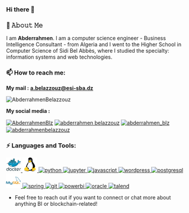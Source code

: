 ### Hi there 👋

### 📖 𝙰𝚋𝚘𝚞𝚝 𝙼𝚎
I am **Abderrahmen**. I am a computer science engineer - Business Intelligence Consultant - from Algeria and I went to the Higher School in Computer Science of Sidi Bel Abbès, where I studied the specialty: information systems and web technologies.



### 📫 How to reach me:

**My mail :** **a.belazzouz@esi-sba.dz**

<p align="left"> <img src="https://komarev.com/ghpvc/?username=AbderrahmenBelazzouz&label=Profile%20views&color=EE3712&style=flat" alt="AbderrahmenBelazzouz" /> </p>


**My social media :**

<p align="left">
<a href="https://twitter.com/AbderrahmenBlz" target="blank"><img align="center" src="https://raw.githubusercontent.com/rahuldkjain/github-profile-readme-generator/master/src/images/icons/Social/twitter.svg" alt="AbderrahmenBlz" height="30" width="40" /></a>
<a href="https://linkedin.com/in/abderrahmenbelazzouz" target="blank"><img align="center" src="https://raw.githubusercontent.com/rahuldkjain/github-profile-readme-generator/master/src/images/icons/Social/linked-in-alt.svg" alt="abderrahmen belazzouz" height="30" width="40" /></a>
<a href="https://instagram.com/abderrahmen_blz" target="blank"><img align="center" src="https://raw.githubusercontent.com/rahuldkjain/github-profile-readme-generator/master/src/images/icons/Social/instagram.svg" alt="abderrahmen_blz" height="30" width="40" /></a>
<!--  <a href="https://dev.to/abderrahmenbelazzouz" target="blank"><img align="center" src="https://cdn.jsdelivr.net/npm/simple-icons@3.0.1/icons/dev-dot-to.svg" alt="abderrahmenbelazzouz" height="30" width="40" /></a> -->
<a href="https://www.facebook.com/abderrahmenbelazzouz/" target="blank"><img align="center" src="https://raw.githubusercontent.com/rahuldkjain/github-profile-readme-generator/master/src/images/icons/Social/facebook.svg" alt="abderrahmenbelazzouz" height="30" width="40" /></a>
</p>

### ⚡ Languages and Tools:

<p align="left"> <a href="https://www.docker.com/" target="_blank"> <img src="https://raw.githubusercontent.com/devicons/devicon/master/icons/docker/docker-original-wordmark.svg" alt="docker" width="40" height="40"/> </a> <a href="https://www.linux.org/" target="_blank"> <img src="https://raw.githubusercontent.com/devicons/devicon/master/icons/linux/linux-original.svg" alt="linux" width="40" height="40"/> </a> <a href="https://python.org/" target="_blank"> <img src="https://www.vectorlogo.zone/logos/python/python-icon.svg" alt="python" width="40" height="40"/> </a> <a href="https://jupyter.org/" target="_blank"> <img src="https://www.vectorlogo.zone/logos/jupyter/jupyter-icon.svg" alt="jupyter" width="40" height="40"/> </a> <a href="https://javascript.com/" target="_blank"> <img src="https://www.vectorlogo.zone/logos/javascript/javascript-icon.svg" alt="javascript" width="40" height="40"/> </a> <a href="https://wordpress.org/" target="_blank"> <img src="https://www.vectorlogo.zone/logos/wordpress/wordpress-icon.svg" alt="wordpress" width="40" height="40"/> </a> <a href="https://postgresql.org/" target="_blank"> <img src="https://www.vectorlogo.zone/logos/postgresql/postgresql-icon.svg" alt="postgresql" width="40" height="40"/> </a>  <a href="https://www.mysql.com/" target="_blank"> <img src="https://raw.githubusercontent.com/devicons/devicon/master/icons/mysql/mysql-original-wordmark.svg" alt="mysql" width="40" height="40"/> </a> <a href="https://spring.io/" target="_blank"> <img src="https://www.vectorlogo.zone/logos/springio/springio-icon.svg" alt="spring" width="40" height="40"/> </a> <a href="https://git-scm.com/" target="_blank"> <img src="https://www.vectorlogo.zone/logos/git-scm/git-scm-icon.svg" alt="git" width="40" height="40"/> </a> <a href="https://powerbi.microsoft.com/" target="_blank"> <img src="https://www.vectorlogo.zone/logos/microsoft_powerbi/microsoft_powerbi-icon.svg" alt="powerbi" width="40" height="40"/> </a> <a href="https://oracle.io/" target="_blank"> <img src="https://www.vectorlogo.zone/logos/oracle/oracle-icon.svg" alt="oracle" width="40" height="40"/> </a> <a href="https://www.talend.com/" target="_blank"> <img src="https://www.vectorlogo.zone/logos/talend/talend-icon.svg" alt="talend" width="40" height="40"/> </a>


- Feel free to reach out if you want to connect or chat more about anything BI or blockchain-related!
  
</p>
